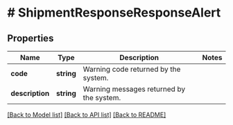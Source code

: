 # # ShipmentResponseResponseAlert

## Properties

Name | Type | Description | Notes
------------ | ------------- | ------------- | -------------
**code** | **string** | Warning code returned by the system. |
**description** | **string** | Warning messages returned by the system. |

[[Back to Model list]](../../README.md#models) [[Back to API list]](../../README.md#endpoints) [[Back to README]](../../README.md)
